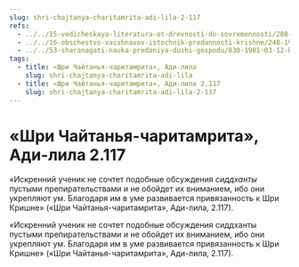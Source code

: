 ```yaml
---
slug: shri-chajtanya-charitamrita-adi-lila-2-117
refs:
  - ../../15-vedicheskaya-literatura-ot-drevnosti-do-sovremennosti/208-1982-11-03-b2-o-vazhnosti-izucheniya-svyashhennyh-pisanij-i-slushaniya-hari-kathi-vozvyshennyh-vajshnavov.md
  - ../../16-obschestvo-vaishnavov-istochnik-predannosti-krishne/248-1982-05-12-b3-c1-sluzhenie-osnova-duhovnogo-obshheniya-i-vospevaniya-svyatogo-imeni.md
  - ../../53-sharanagati-nauka-predaniya-dushi-gospodu/830-1981-03-12-b1-znanie-mozhet-ispolzovatsya-v-sluzhenii-no-fundament-eto-sharanagati.md
tags:
  - title: «Шри Чайтанья-чаритамрита», Ади-лила
    slug: shri-chajtanya-charitamrita-adi-lila
  - title: «Шри Чайтанья-чаритамрита», Ади-лила 2.117
    slug: shri-chajtanya-charitamrita-adi-lila-2-117
---
```


# «Шри Чайтанья-чаритамрита», Ади-лила 2.117

«Искренний ученик не сочтет подобные обсуждения *сиддханты* пустыми препирательствами и не обойдет их вниманием, ибо они укрепляют ум. Благодаря им в уме развивается привязанность к Шри Кришне» («Шри Чайтанья-чаритамрита», Ади-лила, 2.117).

«Искренний ученик не сочтет подобные обсуждения сиддханты пустыми препирательствами и не обойдет их вниманием, ибо они укрепляют ум. Благодаря им в уме развивается привязанность к Шри Кришне» («Шри Чайтанья-чаритамрита», Ади-лила, 2.117).

